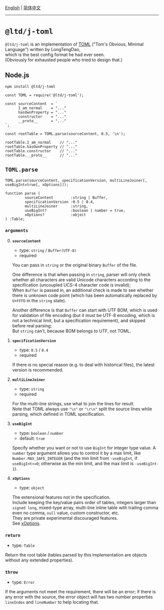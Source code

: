﻿
[English](https://GitHub.com/LongTengDao/j-toml/tree/master/docs/English/) | [简体中文](https://GitHub.com/LongTengDao/j-toml/tree/master/docs/简体中文/)
___
`@ltd/j-toml`
=============

`@ltd/j-toml` is an implementation of [TOML](https://GitHub.com/toml-lang/toml/) ("Tom's Obvious, Minimal Language") written by LongTengDao,  
which is the best config format he had ever seen.  
(Obviously for exhausted people who tried to design that.)

Node.js
-------

```
npm install @ltd/j-toml
```

```
const TOML = require('@ltd/j-toml');

const sourceContent  = `
      I_am_normal    = "..."
      hasOwnProperty = "..."
      constructor    = "..."
      __proto__      = "..."
`;

const rootTable = TOML.parse(sourceContent, 0.5, '\n');

rootTable.I_am_normal    // "..."
rootTable.hasOwnProperty // "..."
rootTable.constructor    // "..."
rootTable.__proto__      // "..."
```

`TOML.parse`
------------

```
TOML.parse(sourceContent, specificationVersion, multiLineJoiner[, useBigInt=true[, xOptions]]);
```

```
function parse (
         sourceContent        :string | Buffer,
         specificationVersion :0.5 | 0.4,
         multiLineJoiner      :string,
         useBigInt?           :boolean | number = true,
         xOptions?            :object
) :Table;
```

### `arguments`

0.  **`sourceContent`**
    
    *   type: `string` / `Buffer(UTF-8)`
    *   required
    
    You can pass in `string` or the original binary `Buffer` of the file.
    
    One difference is that when passing in `string`, parser will only check whether all characters are valid Unicode characters according to the specification (uncoupled UCS-4 character code is invalid);  
    When `Buffer` is passed in, an additional check is made to see whether there is unknown code point (which has been automatically replaced by `U+FFFD` in the `string` state).
    
    Another difference is that `Buffer` can start with UTF BOM, which is used for validation of file encoding (but it must be UTF-8 encoding, which is not a technical limit, but a specification requirement), and skipped before real parsing;  
    But `string` can't, because BOM belongs to UTF, not TOML.
    
1.  **`specificationVersion`**
    
    *   type: `0.5` / `0.4`
    *   required
    
    If there is no special reason (e.g. to deal with historical files), the latest version is recommended.
    
2.  **`multiLineJoiner`**
    
    *   type: `string`
    *   required
    
    For the multi-line strings, use what to join the lines for result.  
    Note that TOML always use `"\n"` or `"\r\n"` split the source lines while parsing, which defined in TOML specification.
    
3.  **`useBigInt`**
    
    *   type: `boolean` / `number`
    *   default: `true`
    
    Specify whether you want or not to use `BigInt` for integer type value. A `number` type argument allows you to control it by a max limit, like `Number.MAX_SAFE_INTEGER` (and the min limit from `-useBigInt`, if `useBigInt>=0`; otherwise as the min limit, and the max limit is `-useBigInt-1`).
    
4.  **`xOptions`**
    
    *   type: `object`
    
    The extensional features not in the specification.  
    Include keeping the key/value pairs order of tables, integers larger than `signed long`, mixed-type array, multi-line inline table with trailing comma even no comma, `null` value, custom constructor, etc.  
    They are private experimental discouraged features.  
    See [xOptions](https://GitHub.com/LongTengDao/j-toml/blob/master/docs/English/xOptions.md).

### `return`

*   type: `Table`

Return the root table (tables parsed by this implementation are objects without any extended properties).

### `throw`

*   type: `Error`

If the arguments not meet the requirement, there will be an error; if there is any error with the source, the error object will has two number properties `lineIndex` and `lineNumber` to help locating that.
